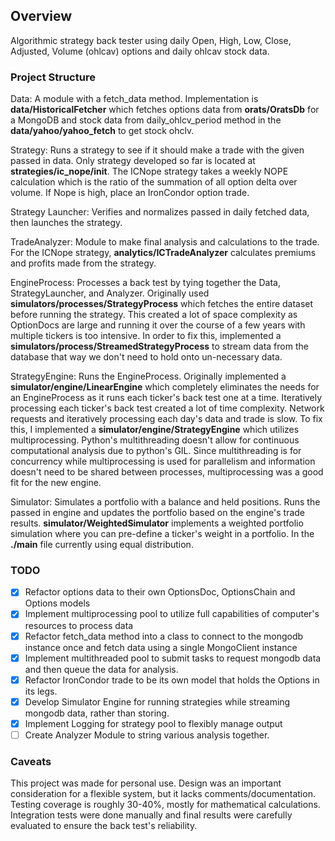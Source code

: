 ## Overview
Algorithmic strategy back tester using daily Open, High, Low, Close, Adjusted, Volume (ohlcav) options and daily ohlcav 
stock data.

### Project Structure
Data: A module with a fetch_data method. Implementation is **data/HistoricalFetcher** which fetches options data from 
**orats/OratsDb** for a MongoDB and stock data from daily_ohlcv_period method in the **data/yahoo/yahoo_fetch** to get 
stock ohclv.

Strategy: Runs a strategy to see if it should make a trade with the given passed in data. Only strategy developed so 
far is located at **strategies/ic_nope/__init__**. The ICNope strategy takes a weekly NOPE calculation which is the ratio 
of the summation of all option delta over volume. If Nope is high, place an IronCondor option trade.

Strategy Launcher: Verifies and normalizes passed in daily fetched data, then launches the strategy.

TradeAnalyzer: Module to make final analysis and calculations to the trade. For the ICNope strategy, 
**analytics/ICTradeAnalyzer** calculates premiums and profits made from the strategy.  

EngineProcess: Processes a back test by tying together the Data, StrategyLauncher, and Analyzer. Originally used 
**simulators/processes/StrategyProcess** which fetches the entire dataset before running the strategy. This created a 
lot of space complexity as OptionDocs are large and running it over the course of a few years with multiple tickers is 
too intensive. In order to fix this, implemented a **simulators/process/StreamedStrategyProcess** to stream data from the 
database that way we don't need to hold onto un-necessary data. 

StrategyEngine: Runs the EngineProcess. Originally implemented a **simulator/engine/LinearEngine** which completely 
eliminates the needs for an EngineProcess as it runs each ticker's back test one at a time. Iteratively processing 
each ticker's back test created a lot of time complexity. Network requests and iteratively processing each day's data 
and trade is slow. To fix this, I implemented a **simulator/engine/StrategyEngine** which utilizes multiprocessing. 
Python's multithreading doesn't allow for continuous computational analysis due to python's GIL. Since multithreading is 
for concurrency while multiprocessing is used for parallelism and information doesn't need to be shared between 
processes, multiprocessing was a good fit for the new engine. 

Simulator: Simulates a portfolio with a balance and held positions. Runs the passed in engine and updates the portfolio
based on the engine's trade results. **simulator/WeightedSimulator** implements a weighted portfolio simulation where
you can pre-define a ticker's weight in a portfolio. In the **./main** file currently using equal distribution.


### TODO
- [x] Refactor options data to their own OptionsDoc, OptionsChain and Options models
- [x] Implement multiprocessing pool to utilize full capabilities of computer's resources to process data
- [X] Refactor fetch_data method into a class to connect to the mongodb instance once and fetch data using a single MongoClient instance
- [X] Implement multithreaded pool to submit tasks to request mongodb data and then queue the data for analysis.
- [X] Refactor IronCondor trade to be its own model that holds the Options in its legs.
- [X] Develop Simulator Engine for running strategies while streaming mongodb data, rather than storing.
- [X] Implement Logging for strategy pool to flexibly manage output
- [ ] Create Analyzer Module to string various analysis together.

### Caveats
This project was made for personal use. Design was an important consideration for a flexible system, but it lacks 
comments/documentation. Testing coverage is roughly 30-40%, mostly for mathematical calculations. Integration 
tests were done manually and final results were carefully evaluated to ensure the back test's reliability.    

